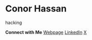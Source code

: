 # Conor Hassan

hacking 

**Connect with Me** [Webpage](https://www.conorhassan.com/)     [LinkedIn](https://linkedin.com/in/conorhassan)     [X](https://twitter.com/hassanconor)
